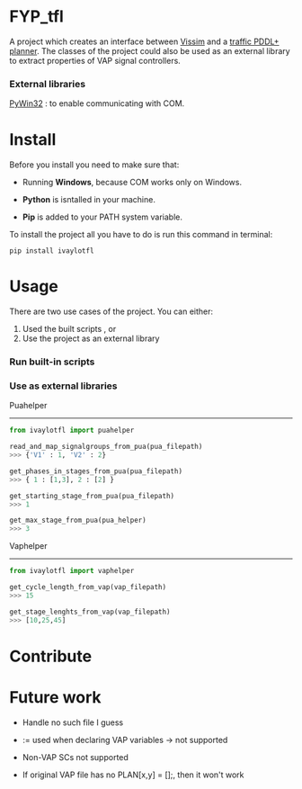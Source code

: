 # FYP_tfl

A project which creates an interface between [Vissim](http://vision-traffic.ptvgroup.com/en-us/products/ptv-vissim/) and a [traffic PDDL+ planner](https://pdfs.semanticscholar.org/913e/89b74189b7b5221386671db8bb96916effc6.pdf). The classes of the project could also be used as an external library to extract properties of VAP signal controllers.

### External libraries

[PyWin32](https://sourceforge.net/projects/pywin32) : to enable communicating with COM.

# Install
Before you install you need to make sure that:

* Running <b>Windows</b>, because COM works only on Windows.

* <b>Python</b> is isntalled in your machine.

* <b>Pip</b> is added to your PATH system variable.

To install the project all you have to do is run this command in terminal:

```
pip install ivaylotfl
```

# Usage

There are two use cases of the project. You can either:

1. Used the built scripts , or
2. Use the project as an external library

### Run built-in scripts

### Use as external libraries

Puahelper

___

```python
from ivaylotfl import puahelper

read_and_map_signalgroups_from_pua(pua_filepath)
>>> {'V1' : 1, 'V2' : 2}

get_phases_in_stages_from_pua(pua_filepath)
>>> { 1 : [1,3], 2 : [2] }

get_starting_stage_from_pua(pua_filepath)
>>> 1

get_max_stage_from_pua(pua_helper)
>>> 3
```

Vaphelper

___

```python
from ivaylotfl import vaphelper

get_cycle_length_from_vap(vap_filepath)
>>> 15

get_stage_lenghts_from_vap(vap_filepath)
>>> [10,25,45]
```

# Contribute

# Future work

- Handle no such file I guess

- := used when declaring VAP variables -> not supported

- Non-VAP SCs not supported

- If original VAP file has no PLAN[x,y] = [];, then it won't work
